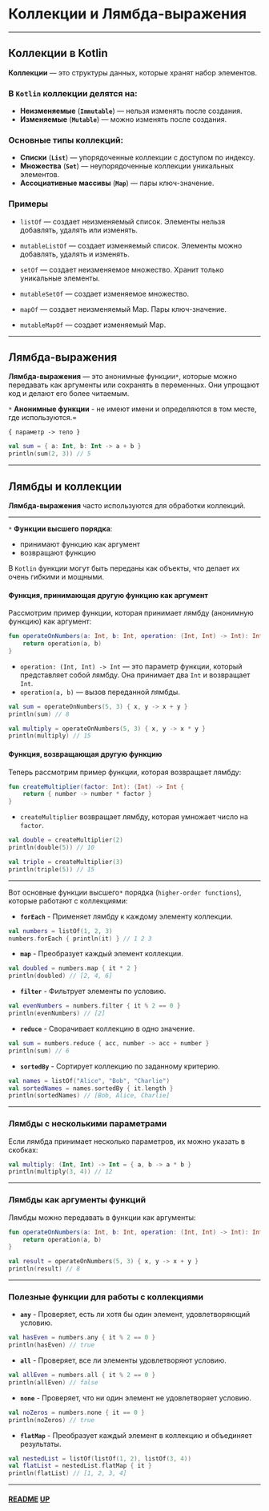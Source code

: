 # Коллекции и Лямбда-выражения
<a name="up"></a>

---

## Коллекции в Kotlin

**Коллекции** — это структуры данных, которые хранят набор элементов.

### В `Kotlin` коллекции делятся на:

- **Неизменяемые** (**`Immutable`**) — нельзя изменять после создания.
- **Изменяемые** (**`Mutable`**) — можно изменять после создания.

### Основные типы коллекций:

- **Списки** (**`List`**) — упорядоченные коллекции с доступом по индексу.
- **Множества** (**`Set`**) — неупорядоченные коллекции уникальных элементов.
- **Ассоциативные массивы** (**`Map`**) — пары ключ-значение.

### Примеры

- `listOf` — создает неизменяемый список. Элементы нельзя добавлять, удалять или изменять.
- `mutableListOf` — создает изменяемый список. Элементы можно добавлять, удалять и изменять.


- `setOf` — создает неизменяемое множество. Хранит только уникальные элементы.
- `mutableSetOf` — создает изменяемое множество.


- `mapOf` — создает неизменяемый Map. Пары ключ-значение.
- `mutableMapOf` — создает изменяемый Map.

---

## Лямбда-выражения

**Лямбда-выражения** — это анонимные функции`*`, которые можно передавать как аргументы или сохранять в переменных. 
Они упрощают код и делают его более читаемым.

`*` **Анонимные функции** - не имеют имени и определяются в том месте, где используются.=

```
{ параметр -> тело }
```

```kotlin
val sum = { a: Int, b: Int -> a + b }
println(sum(2, 3)) // 5
```

---

## Лямбды и коллекции

**Лямбда-выражения** часто используются для обработки коллекций. 

---

`*` **Функции высшего порядка**:
- принимают функцию как аргумент
- возвращают функцию

В `Kotlin` функции могут быть переданы как объекты, что делает их очень гибкими и мощными.

#### Функция, принимающая другую функцию как аргумент

Рассмотрим пример функции, которая принимает лямбду (анонимную функцию) как аргумент:

```kotlin
fun operateOnNumbers(a: Int, b: Int, operation: (Int, Int) -> Int): Int {
    return operation(a, b)
}
```

- `operation: (Int, Int) -> Int` — это параметр функции, который представляет собой лямбду. Она принимает два `Int` и возвращает `Int`.
- `operation(a, b)` — вызов переданной лямбды.

```kotlin
val sum = operateOnNumbers(5, 3) { x, y -> x + y }
println(sum) // 8

val multiply = operateOnNumbers(5, 3) { x, y -> x * y }
println(multiply) // 15
```

#### Функция, возвращающая другую функцию

Теперь рассмотрим пример функции, которая возвращает лямбду:

```kotlin
fun createMultiplier(factor: Int): (Int) -> Int {
    return { number -> number * factor }
}
```

- `createMultiplier` возвращает лямбду, которая умножает число на `factor`.

```kotlin
val double = createMultiplier(2)
println(double(5)) // 10

val triple = createMultiplier(3)
println(triple(5)) // 15
```

---

Вот основные функции высшего`*` порядка (`higher-order functions`), которые работают с коллекциями:

- **`forEach`** - Применяет лямбду к каждому элементу коллекции.

```kotlin
val numbers = listOf(1, 2, 3)
numbers.forEach { println(it) } // 1 2 3
```

- **`map`** - Преобразует каждый элемент коллекции.

```kotlin
val doubled = numbers.map { it * 2 }
println(doubled) // [2, 4, 6]
```

- **`filter`** - Фильтрует элементы по условию.

```kotlin
val evenNumbers = numbers.filter { it % 2 == 0 }
println(evenNumbers) // [2]
```

- **`reduce`** - Сворачивает коллекцию в одно значение.

```kotlin
val sum = numbers.reduce { acc, number -> acc + number }
println(sum) // 6
```

- **`sortedBy`** - Сортирует коллекцию по заданному критерию.

```kotlin
val names = listOf("Alice", "Bob", "Charlie")
val sortedNames = names.sortedBy { it.length }
println(sortedNames) // [Bob, Alice, Charlie]
```

---

### Лямбды с несколькими параметрами

Если лямбда принимает несколько параметров, их можно указать в скобках:

```kotlin
val multiply: (Int, Int) -> Int = { a, b -> a * b }
println(multiply(3, 4)) // 12
```

---

### Лямбды как аргументы функций

Лямбды можно передавать в функции как аргументы:

```kotlin
fun operateOnNumbers(a: Int, b: Int, operation: (Int, Int) -> Int): Int {
    return operation(a, b)
}

val result = operateOnNumbers(5, 3) { x, y -> x + y }
println(result) // 8
```

---

### Полезные функции для работы с коллекциями

- **`any`** - Проверяет, есть ли хотя бы один элемент, удовлетворяющий условию.

```kotlin
val hasEven = numbers.any { it % 2 == 0 }
println(hasEven) // true
```

- **`all`** - Проверяет, все ли элементы удовлетворяют условию.

```kotlin
val allEven = numbers.all { it % 2 == 0 }
println(allEven) // false
```

- **`none`** - Проверяет, что ни один элемент не удовлетворяет условию.

```kotlin
val noZeros = numbers.none { it == 0 }
println(noZeros) // true
```

- **`flatMap`** - Преобразует каждый элемент в коллекцию и объединяет результаты.

```kotlin
val nestedList = listOf(listOf(1, 2), listOf(3, 4))
val flatList = nestedList.flatMap { it }
println(flatList) // [1, 2, 3, 4]
```

---

#### [README](README.md) [UP](#up)
